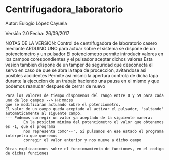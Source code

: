 # Centrifugadora_laboratorio

Autor: Eulogio López Cayuela

Versión 2.0    Fecha: 26/09/2017 


  NOTAS DE LA VERSION:
    Control de centrifugadora de laboratorio casero mediante ARDUINO UNO
    para actuar sobre el sistema se dispone de un potenciometro y un pulsador
    El potenciometro permite introducir valores en los campos corespondientes
    y el pulsador aceptar dichos valores
    Esta vesion tambien dispone de un tamper de seguridad que desconecta el servo
    en caso de que se abra la tapa de proceccion, avitandose asi posibles accidentes
    Permite asi mismo la apertura controla de dicha tapa durante la ejecucion de un trabajo
    haciendo una pausa en el mismo y que podemos reanudar despues de cerrar de nuevo


    Para los valores de tiempo dispomenos del rango entre 0 y 59 para cada uno de los campos --> HH:mm:ss
    que se modificaran actuando sobre el potenciometro.
    El valor de un campo queda aceptado al activar el pulsador, 'saltando' automaticamente al siguente campo.
    --- Podemos corregir un valor ya aceptado de la siguiente manera:
            En la posicion minima del potenciometro el valor que obtenemos es -1, que el programa  
            nos representa como'--'. Si pulsamos en ese estado el programa interpetra que queremos 
            corregir el valor anterior y nos mueve a dicho campo

    Otras explicaciones sobre el funcionamiento de funciones, en el codigo de dichas funciones
  
